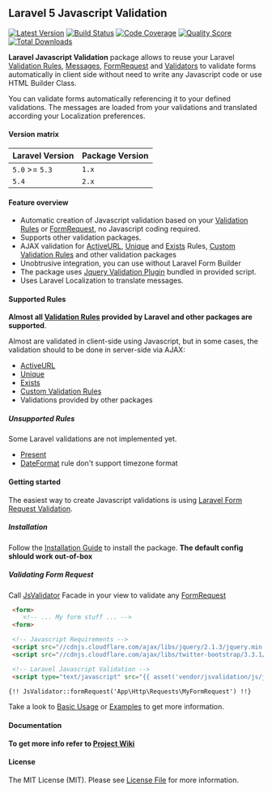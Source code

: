 ## Laravel 5 Javascript Validation

[![Latest Version](https://img.shields.io/github/release/proengsoft/laravel-jsvalidation.svg?style=flat-square)](https://github.com/proengsoft/laravel-jsvalidation/releases)
[![Build Status](https://img.shields.io/travis/proengsoft/laravel-jsvalidation/master.svg?style=flat-square)](https://travis-ci.org/proengsoft/laravel-jsvalidation)
[![Code Coverage](https://scrutinizer-ci.com/g/proengsoft/laravel-jsvalidation/badges/coverage.png?b=master)](https://scrutinizer-ci.com/g/proengsoft/laravel-jsvalidation/?branch=master)
[![Quality Score](https://img.shields.io/scrutinizer/g/proengsoft/laravel-jsvalidation.svg?style=flat-square)](https://scrutinizer-ci.com/g/proengsoft/laravel-jsvalidation)
[![Total Downloads](https://img.shields.io/packagist/dt/proengsoft/laravel-jsvalidation.svg?style=flat-square)](https://packagist.org/packages/proengsoft/laravel-jsvalidation)

[JQuery Validation Plugin]: http://jqueryvalidation.org/
[FormRequest]: http://laravel.com/docs/5.4/validation#form-request-validation
[Validators]: http://laravel.com/docs/5.4/validation#form-request-validation
[Validation Rules]: http://laravel.com/docs/5.4/validation#available-validation-rules
[Custom Validations]: http://laravel.com/docs/5.4/validation#custom-validation-rules
[Messages]: http://laravel.com/docs/5.4/validation#error-messages-and-views
[Laravel Localization]: http://laravel.com/docs/5.4/localization
[Validation]: http://laravel.com/docs/5.4/validation
[Custom Validation Rules]: http://laravel.com/docs/5.4/validation#custom-validation-rules
[JQueryValidation]: http://jqueryvalidation.org/
[FormRequest]: http://laravel.com/docs/5.4/validation#form-request-validation
[Validators]: http://laravel.com/docs/5.4/validation#form-request-validation
[Validation Rules]: http://laravel.com/docs/5.4/validation#available-validation-rules
[Custom Validations]: http://laravel.com/docs/5.4/validation#custom-validation-rules
[Messages]: http://laravel.com/docs/5.4/validation#error-messages-and-views
[Laravel Localization]: http://laravel.com/docs/5.4/localization 
[Validation]: http://laravel.com/docs/5.4/validation 
[Validation Rules]: http://laravel.com/docs/5.4/validation#available-validation-rules
[Custom Validation Rules]: http://laravel.com/docs/5.4/validation#custom-validation-rules
**Laravel Javascript Validation** package allows to reuse your Laravel [Validation Rules][], [Messages][], [FormRequest][] and [Validators][] to validate forms automatically in client side without need to write any Javascript code or use HTML Builder Class. 

You can validate forms automatically referencing it to your defined validations. The messages are loaded from your  validations and translated according your Localization preferences.


#### Version matrix

| Laravel Version | Package Version |
| --------------- | --------------- |
| `5.0` >= `5.3`  | `1.x`           |
| `5.4`           | `2.x`           | 

#### Feature overview

- Automatic creation of Javascript validation based on your [Validation Rules][] or [FormRequest][], no Javascript coding required.
- Supports other validation packages. 
- AJAX validation for [ActiveURL](http://laravel.com/docs/5.4/validation#rule-active-url), [Unique](http://laravel.com/docs/5.4/validation#rule-unique) and [Exists](http://laravel.com/docs/5.4/validation#rule-exists) Rules, [Custom Validation Rules][] and other validation packages
- Unobtrusive integration, you can use without Laravel Form Builder
- The package uses [Jquery Validation Plugin](http://jqueryvalidation.org/)  bundled in provided script.
- Uses Laravel Localization to translate messages.


#### Supported Rules

**Almost all [Validation Rules][] provided by Laravel and other packages are supported**.

Almost are validated in client-side using Javascript, but in some cases, the validation should to be done in server-side via AJAX:
 - [ActiveURL](http://laravel.com/docs/5.4/validation#rule-active-url)
 - [Unique](http://laravel.com/docs/5.4/validation#rule-unique)
 - [Exists](http://laravel.com/docs/5.4/validation#rule-exists)
 - [Custom Validation Rules](https://laravel.com/docs/5.4/validation#custom-validation-rules)
 - Validations provided by other packages


##### Unsupported Rules

Some Laravel validations are not implemented yet.
    
- [Present](https://laravel.com/docs/5.4/validation#rule-present) 
- [DateFormat](https://laravel.com/docs/5.4/validation#rule-date-format) rule don't support timezone format


#### Getting started
The easiest way to create Javascript validations is using [Laravel Form Request Validation](http://laravel.com/docs/5.4/validation#form-request-validation).

##### Installation
Follow the [Installation Guide](https://github.com/proengsoft/laravel-jsvalidation/wiki/Installation) to install the package. **The default config shlould work out-of-box**

##### Validating Form Request
Call [JsValidator](https://github.com/proengsoft/laravel-jsvalidation/wiki/Facade) Facade in your view to validate any [FormRequest](https://laravel.com/docs/master/validation)
 
```html
 <form>
    <!-- ... My form stuff ... -->
 <form>

 <!-- Javascript Requirements -->
 <script src="//cdnjs.cloudflare.com/ajax/libs/jquery/2.1.3/jquery.min.js"></script>
 <script src="//cdnjs.cloudflare.com/ajax/libs/twitter-bootstrap/3.3.1/js/bootstrap.min.js"></script>

 <!-- Laravel Javascript Validation -->
 <script type="text/javascript" src="{{ asset('vendor/jsvalidation/js/jsvalidation.js')}}"></script>

{!! JsValidator::formRequest('App\Http\Requests\MyFormRequest') !!}

```

Take a look to [Basic Usage](https://github.com/proengsoft/laravel-jsvalidation/wiki/Basic-Usage) or [Examples](https://github.com/proengsoft/laravel-jsvalidation/wiki/Validating-Examples) to get more information.

#### Documentation

**To get more info refer to [Project Wiki](https://github.com/proengsoft/laravel-jsvalidation/wiki/Home)**


#### License

The MIT License (MIT). Please see [License File](LICENSE.md) for more information.

